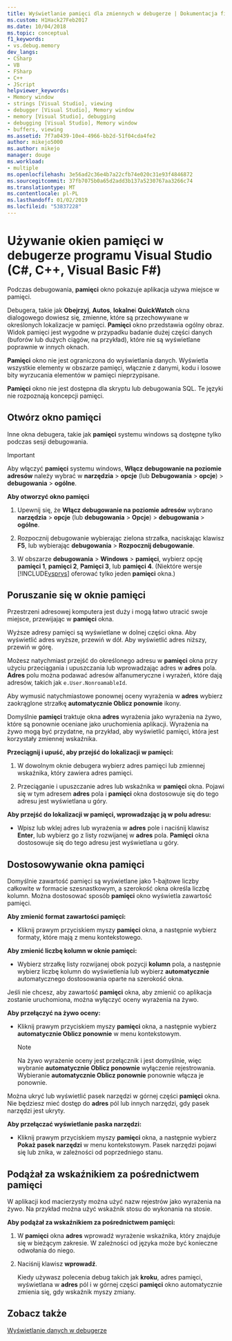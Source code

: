 ```yaml
---
title: Wyświetlanie pamięci dla zmiennych w debugerze | Dokumentacja firmy Microsoft
ms.custom: H1Hack27Feb2017
ms.date: 10/04/2018
ms.topic: conceptual
f1_keywords:
- vs.debug.memory
dev_langs:
- CSharp
- VB
- FSharp
- C++
- JScript
helpviewer_keywords:
- Memory window
- strings [Visual Studio], viewing
- debugger [Visual Studio], Memory window
- memory [Visual Studio], debugging
- debugging [Visual Studio], Memory window
- buffers, viewing
ms.assetid: 7f7a0439-10e4-4966-bb2d-51f04cda4fe2
author: mikejo5000
ms.author: mikejo
manager: douge
ms.workload:
- multiple
ms.openlocfilehash: 3e56ad2c36e4b7a22cfb74e020c31e93f4846872
ms.sourcegitcommit: 37fb7075b0a65d2add3b137a5230767aa3266c74
ms.translationtype: MT
ms.contentlocale: pl-PL
ms.lasthandoff: 01/02/2019
ms.locfileid: "53837228"
---
```

# <a name="use-the-memory-windows-in-the-visual-studio-debugger-c-c-visual-basic-f"></a>Używanie okien pamięci w debugerze programu Visual Studio (C#, C++, Visual Basic F#)

Podczas debugowania, **pamięci** okno pokazuje aplikacja używa miejsce w pamięci. 

Debugera, takie jak **Obejrzyj**, **Autos**, **lokalne**i **QuickWatch** okna dialogowego dowiesz się, zmienne, które są przechowywane w określonych lokalizacje w pamięci. **Pamięci** okno przedstawia ogólny obraz. Widok pamięci jest wygodne w przypadku badanie dużej części danych (buforów lub dużych ciągów, na przykład), które nie są wyświetlane poprawnie w innych oknach. 

**Pamięci** okno nie jest ograniczona do wyświetlania danych. Wyświetla wszystkie elementy w obszarze pamięci, włącznie z danymi, kodu i losowe bity wyrzucania elementów w pamięci nieprzypisane.  

**Pamięci** okno nie jest dostępna dla skryptu lub debugowania SQL. Te języki nie rozpoznają koncepcji pamięci.  
  
## <a name="open-a-memory-window"></a>Otwórz okno pamięci  
  
Inne okna debugera, takie jak **pamięci** systemu windows są dostępne tylko podczas sesji debugowania. 

>[!IMPORTANT]
>Aby włączyć **pamięci** systemu windows, **Włącz debugowanie na poziomie adresów** należy wybrać w **narzędzia** > **opcje** (lub **Debugowania** > **opcje**) > **debugowania** > **ogólne**. 

**Aby otworzyć okno pamięci**
  
1. Upewnij się, że **Włącz debugowanie na poziomie adresów** wybrano **narzędzia** > **opcje** (lub **debugowania**  >  **Opcje**) > **debugowania** > **ogólne**. 
   
1. Rozpocznij debugowanie wybierając zielona strzałka, naciskając klawisz **F5**, lub wybierając **debugowania** > **Rozpocznij debugowanie**.  
   
2. W obszarze **debugowania** > **Windows** > **pamięci**, wybierz opcję **pamięci 1**, **pamięci 2**, **Pamięci 3**, lub **pamięci 4**. (Niektóre wersje [!INCLUDE[vsprvs](../code-quality/includes/vsprvs_md.md)] oferować tylko jeden **pamięci** okna.)  

## <a name="move-around-in-the-memory-window"></a>Poruszanie się w oknie pamięci  

Przestrzeni adresowej komputera jest duży i mogą łatwo utracić swoje miejsce, przewijając w **pamięci** okna. 

Wyższe adresy pamięci są wyświetlane w dolnej części okna. Aby wyświetlić adres wyższe, przewiń w dół. Aby wyświetlić adres niższy, przewiń w górę.  

Możesz natychmiast przejść do określonego adresu w **pamięci** okna przy użyciu przeciągania i upuszczania lub wprowadzając adres w **adres** pola. **Adres** polu można podawać adresów alfanumeryczne i wyrażeń, które dają adresów, takich jak `e.User.NonroamableId`. 

Aby wymusić natychmiastowe ponownej oceny wyrażenia w **adres** wybierz zaokrąglone strzałkę **automatycznie Oblicz ponownie** ikony. 

Domyślnie **pamięci** traktuje okna **adres** wyrażenia jako wyrażenia na żywo, które są ponownie oceniane jako uruchomienia aplikacji. Wyrażenia na żywo mogą być przydatne, na przykład, aby wyświetlić pamięci, która jest korzystały zmiennej wskaźnika.  

**Przeciągnij i upuść, aby przejść do lokalizacji w pamięci:**  
   
1. W dowolnym oknie debugera wybierz adres pamięci lub zmiennej wskaźnika, który zawiera adres pamięci.  
   
2. Przeciąganie i upuszczanie adres lub wskaźnika w **pamięci** okna. Pojawi się w tym adresem **adres** pola i **pamięci** okna dostosowuje się do tego adresu jest wyświetlana u góry. 
  
**Aby przejść do lokalizacji w pamięci, wprowadzając ją w polu adresu:**
  
- Wpisz lub wklej adres lub wyrażenia w **adres** pole i naciśnij klawisz **Enter**, lub wybierz go z listy rozwijanej w **adres** pola. **Pamięci** okna dostosowuje się do tego adresu jest wyświetlana u góry.
  
## <a name="customize-the-memory-window"></a>Dostosowywanie okna pamięci 

Domyślnie zawartość pamięci są wyświetlane jako 1-bajtowe liczby całkowite w formacie szesnastkowym, a szerokość okna określa liczbę kolumn. Można dostosować sposób **pamięci** okno wyświetla zawartość pamięci.  
  
**Aby zmienić format zawartości pamięci:**  
  
-  Kliknij prawym przyciskiem myszy **pamięci** okna, a następnie wybierz formaty, które mają z menu kontekstowego.  
  
**Aby zmienić liczbę kolumn w oknie pamięci:**
  
- Wybierz strzałkę listy rozwijanej obok pozycji **kolumn** pola, a następnie wybierz liczbę kolumn do wyświetlenia lub wybierz **automatycznie** automatycznego dostosowania oparte na szerokość okna.  
  
Jeśli nie chcesz, aby zawartość **pamięci** okna, aby zmienić co aplikacja zostanie uruchomiona, można wyłączyć oceny wyrażenia na żywo. 

**Aby przełączyć na żywo oceny:**  
  
- Kliknij prawym przyciskiem myszy **pamięci** okna, a następnie wybierz **automatycznie Oblicz ponownie** w menu kontekstowym. 

  >[!NOTE]
  >Na żywo wyrażenie oceny jest przełącznik i jest domyślnie, więc wybranie **automatycznie Oblicz ponownie** wyłączenie rejestrowania. Wybieranie **automatycznie Oblicz ponownie** ponownie włącza je ponownie. 
  
Można ukryć lub wyświetlić pasek narzędzi w górnej części **pamięci** okna. Nie będziesz mieć dostęp do **adres** pól lub innych narzędzi, gdy pasek narzędzi jest ukryty.  
  
**Aby przełączać wyświetlanie paska narzędzi:**  
  
- Kliknij prawym przyciskiem myszy **pamięci** okna, a następnie wybierz **Pokaż pasek narzędzi** w menu kontekstowym. Pasek narzędzi pojawi się lub znika, w zależności od poprzedniego stanu.  
  
## <a name="follow-a-pointer-through-memory"></a>Podążał za wskaźnikiem za pośrednictwem pamięci  

W aplikacji kod macierzysty można użyć nazw rejestrów jako wyrażenia na żywo. Na przykład można użyć wskaźnik stosu do wykonania na stosie.  
  
**Aby podążał za wskaźnikiem za pośrednictwem pamięci:**
  
1. W **pamięci** okna **adres** wprowadź wyrażenie wskaźnika, który znajduje się w bieżącym zakresie. W zależności od języka może być konieczne odwołania do niego.  
  
2. Naciśnij klawisz **wprowadź**.  
   
   Kiedy używasz polecenia debug takich jak **kroku**, adres pamięci, wyświetlana w **adres** pól i w górnej części **pamięci** okno automatycznie zmienia się, gdy wskaźnik myszy zmiany.  
  
## <a name="see-also"></a>Zobacz także  
 [Wyświetlanie danych w debugerze](../debugger/viewing-data-in-the-debugger.md)
